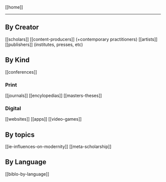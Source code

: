 [[home]]

---

## By Creator
[[scholars]]
[[content-producers]] (+contemporary practitioners)
[[artists]]
[[publishers]] (institutes, presses, etc)

## By Kind
[[conferences]]
### Print
[[journals]]
[[encylopedias]]
[[masters-theses]]

### Digital
[[websites]]
[[apps]]
[[video-games]]

## By topics
[[ie-influences-on-modernity]]
[[meta-scholarship]]

## By Language
[[biblo-by-language]]